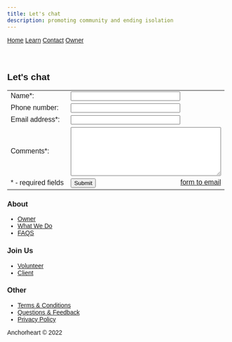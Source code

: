 ```yaml
---
title: Let's chat 
description: promoting community and ending isolation
---
```

<html lang="en">
<head>
<link href="//maxcdn.bootstrapcdn.com/bootstrap/4.1.1/css/bootstrap.min.css" rel="stylesheet" id="bootstrap-css">
<script src="//maxcdn.bootstrapcdn.com/bootstrap/4.1.1/js/bootstrap.min.js"></script>
<script src="//cdnjs.cloudflare.com/ajax/libs/jquery/3.2.1/jquery.min.js"></script>
<title>Anchorheart</title>
<meta charset="utf-8">
<meta name="viewport" content="width=device-width, initial-scale=1">
<meta name="author" content="Taybah Mohammad">
<meta name="viewport" content="width=device-width, initial-scale=1">
<link rel="stylesheet" href="https://cdnjs.cloudflare.com/ajax/libs/font-awesome/4.7.0/css/font-awesome.min.css">
<style>body {
  font-family: Arial, Helvetica, sans-serif;
  margin: 0;
}

.topnav {
  overflow: hidden;
  background-color: #333;
}

.topnav a {
  float: left;
  display: block;
  color: ##f1f1f1;
  text-align: center;
  padding: 14px 16px;
  text-decoration: none;
  font-size: 17px;
}

.topnav a:hover {
  background-color: #ddd;
  color: black;
}

.topnav a.active {
  background-color: #04AA6D;
  color: white;
}

.topnav .icon {
  display: none;
}

@media screen and (max-width: 600px) {
  .topnav a:not(:first-child) {display: none;}
  .topnav a.icon {
    float: right;
    display: block;
  }
}

@media screen and (max-width: 600px) {
  .topnav.responsive {position: relative;}
  .topnav.responsive .icon {
    position: absolute;
    right: 0;
    top: 0;
  }
  .topnav.responsive a {
    float: none;
    display: block;
    text-align: left;
  }
}

html {
  box-sizing: border-box;
}

*, *:before, *:after {
  box-sizing: inherit;
}

</style>
</head>
<body>

<div class="topnav" id="myTopnav">
  <a href="https://anchor-heart.github.io/index.html">Home</a>
  <a href="#Learn">Learn</a>
  <a href="https://anchor-heart.github.io/message.html" class="active">Contact</a>
  <a href="https://anchor-heart.github.io/owner.html">Owner</a>
  <a href="javascript:void(0);" class="icon" onclick="myFunction()">
    <i class="fa fa-bars"></i>
  </a>
</div>

<script>
function myFunction() {
  var x = document.getElementById("myTopnav");
  if (x.className === "topnav") {
    x.className += " responsive";
  } else {
    x.className = "topnav";
  }
}
</script>

<div>
  <h4>&ensp;</h4>
<h2>Let's chat</h2>
</div>
<form action="//submit.form" id="ContactUs100" method="post" onsubmit="return ValidateForm(this);">
<script type="text/javascript">
function ValidateForm(frm) {
if (frm.Name.value == "") { alert('Name is required.'); frm.Name.focus(); return false; }
if (frm.FromEmailAddress.value == "") { alert('Email address is required.'); frm.FromEmailAddress.focus(); return false; }
if (frm.FromEmailAddress.value.indexOf("@") < 1 || frm.FromEmailAddress.value.indexOf(".") < 1) { alert('Please enter a valid email address.'); frm.FromEmailAddress.focus(); return false; }
if (frm.Comments.value == "") { alert('Please enter comments or questions.'); frm.Comments.focus(); return false; }
return true; }
</script>
<table style="width:100%;max-width:550px;border:0;" cellpadding="8" cellspacing="0">
<tr> <td>
<label for="Name">Name*:</label>
</td> <td>
<input name="Name" type="text" maxlength="60" style="width:100%;max-width:250px;" />
</td> </tr> <tr> <td>
<label for="PhoneNumber">Phone number:</label>
</td> <td>
<input name="PhoneNumber" type="text" maxlength="43" style="width:100%;max-width:250px;" />
</td> </tr> <tr> <td>
<label for="FromEmailAddress">Email address*:</label>
</td> <td>
<input name="FromEmailAddress" type="text" maxlength="90" style="width:100%;max-width:250px;" />
</td> </tr> <tr> <td>
<label for="Comments">Comments*:</label>
</td> <td>
<textarea name="Comments" rows="7" cols="40" style="width:100%;max-width:350px;"></textarea>
</td> </tr> <tr> <td>
* - required fields
</td> <td>
 <div style="float:right"><a href="https://www.100forms.com" id="lnk100" title="form to email">form to email</a></div>
<input name="skip_Submit" type="submit" value="Submit" />
<script src="https://www.100forms.com/js/FORMKEY:NREDFMLU5T7J/SEND:annahewi@me.com" type="text/javascript"></script>
</td> </tr>
</table>
</form>

  <div class="footer-clean">
        <footer>
            <div class="container">
                <div class="row justify-content-center">
                    <div class="col-sm-4 col-md-3 item">
                        <h3>About</h3>
                        <ul>
                            <li><a href="https://anchor-heart.github.io/owner.html">Owner</a></li>
                            <li><a href="#">What We Do</a></li>
                            <li><a href="https://anchor-heart.github.io/FAQS.html">FAQS</a></li>
                        </ul>
                    </div>
                    <div class="col-sm-4 col-md-3 item">
                        <h3>Join Us</h3>
                        <ul>
                            <li><a href="https://anchor-heart.github.io/volunteer.html">Volunteer</a></li>
                            <li><a href="https://anchor-heart.github.io/client.html">Client</a></li>
                        </ul>
                    </div>
                    <div class="col-sm-4 col-md-3 item">
                        <h3>Other</h3>
                        <ul>
                            <li><a href="https://anchor-heart.github.io/terms.html">Terms & Conditions</a></li>
                            <li><a href="https://anchor-heart.github.io/message.html">Questions & Feedback</a></li>
                            <li><a href="#">Privacy Policy</a></li>
                        </ul>
                    </div>
                    <div class="col-lg-3 item social"><a href="#"><i class="icon ion-social-facebook"></i></a><a href="#"><i class="icon ion-social-twitter"></i></a><a href="#"><i class="icon ion-social-snapchat"></i></a><a href="#"><i class="icon ion-social-instagram"></i></a>
                        <p class="copyright">Anchorheart © 2022</p>
                    </div>
                </div>
            </div>
        </footer>
    </div>
    <script src="https://cdnjs.cloudflare.com/ajax/libs/jquery/3.2.1/jquery.min.js"></script>
    <script src="https://cdnjs.cloudflare.com/ajax/libs/twitter-bootstrap/4.1.3/js/bootstrap.bundle.min.js"></script>
</body>
</html>

<!-- Credit to https://epicbootstrap.com/snippets/footer-with-columns -->
